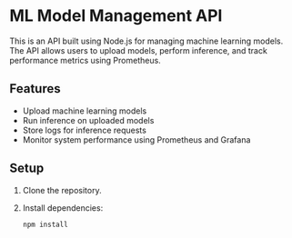 # ML Model Management API

This is an API built using Node.js for managing machine learning models. The API allows users to upload models, perform inference, and track performance metrics using Prometheus.

## Features

- Upload machine learning models
- Run inference on uploaded models
- Store logs for inference requests
- Monitor system performance using Prometheus and Grafana

## Setup

1. Clone the repository.
2. Install dependencies:

   ```bash
   npm install
